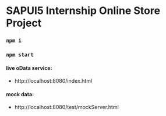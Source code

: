 # SAPUI5 Internship Online Store Project


### `npm i`
### `npm start`

#### live oData service:

- http://localhost:8080/index.html


#### mock data:

- http://localhost:8080/test/mockServer.html
